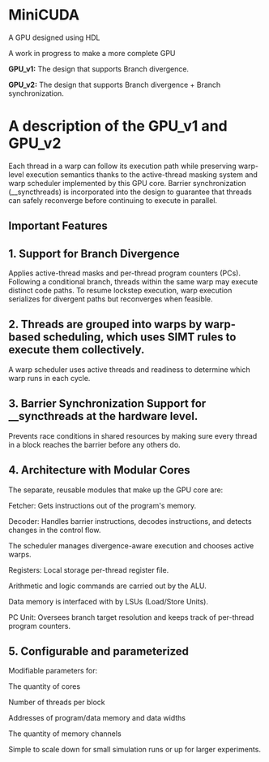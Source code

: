 # MiniCUDA
A GPU designed using HDL 

A work in progress to make a more complete GPU

**GPU_v1:**  The design that supports Branch divergence.

**GPU_v2:**  The design that supports Branch divergence + Branch synchronization.

# A description of the **GPU_v1** and **GPU_v2**

Each thread in a warp can follow its execution path while preserving warp-level execution semantics thanks to the active-thread masking system and warp scheduler implemented by this GPU core.
Barrier synchronization (__syncthreads) is incorporated into the design to guarantee that threads can safely reconverge before continuing to execute in parallel.

## Important Features

## **1. Support for Branch Divergence**

Applies active-thread masks and per-thread program counters (PCs).
Following a conditional branch, threads within the same warp may execute distinct code paths.
To resume lockstep execution, warp execution serializes for divergent paths but reconverges when feasible.

## **2. Threads are grouped into warps by warp-based scheduling, which uses SIMT rules to execute them collectively.**

A warp scheduler uses active threads and readiness to determine which warp runs in each cycle.

## **3. Barrier Synchronization Support for __syncthreads at the hardware level.**

Prevents race conditions in shared resources by making sure every thread in a block reaches the barrier before any others do.

## **4. Architecture with Modular Cores**

The separate, reusable modules that make up the GPU core are:

Fetcher: Gets instructions out of the program's memory.

Decoder: Handles barrier instructions, decodes instructions, and detects changes in the control flow.

The scheduler manages divergence-aware execution and chooses active warps.

Registers: Local storage per-thread register file.

Arithmetic and logic commands are carried out by the ALU.

Data memory is interfaced with by LSUs (Load/Store Units).

PC Unit: Oversees branch target resolution and keeps track of per-thread program counters.

## **5. Configurable and parameterized**

Modifiable parameters for:

The quantity of cores

Number of threads per block

Addresses of program/data memory and data widths

The quantity of memory channels

Simple to scale down for small simulation runs or up for larger experiments.



